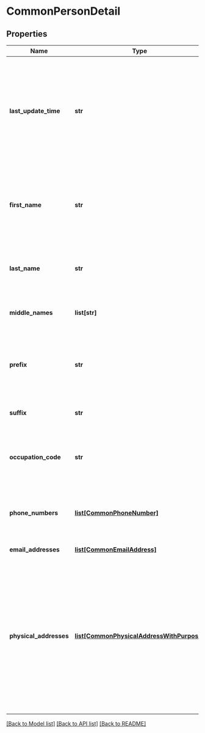 # CommonPersonDetail

## Properties
Name | Type | Description | Notes
------------ | ------------- | ------------- | -------------
**last_update_time** | **str** | The date and time that this record was last updated by the customer.  If no update has occurred then this date should reflect the initial creation date for the data | [optional] 
**first_name** | **str** | For people with single names this field need not be present.  The single name should be in the lastName field | [optional] 
**last_name** | **str** | For people with single names the single name should be in this field | 
**middle_names** | **list[str]** | Field is mandatory but array may be empty | 
**prefix** | **str** | Also known as title or salutation.  The prefix to the name (e.g. Mr, Mrs, Ms, Miss, Sir, etc) | [optional] 
**suffix** | **str** | Used for a trailing suffix to the name (e.g. Jr) | [optional] 
**occupation_code** | **str** | Value is a valid [ANZSCO v1.2](http://www.abs.gov.au/ANZSCO) Standard Occupation classification. | [optional] 
**phone_numbers** | [**list[CommonPhoneNumber]**](CommonPhoneNumber.md) | Array is mandatory but may be empty if no phone numbers are held | 
**email_addresses** | [**list[CommonEmailAddress]**](CommonEmailAddress.md) | May be empty | 
**physical_addresses** | [**list[CommonPhysicalAddressWithPurpose]**](CommonPhysicalAddressWithPurpose.md) | Must contain at least one address. One and only one address may have the purpose of REGISTERED. Zero or one, and no more than one, record may have the purpose of MAIL. If zero then the REGISTERED address is to be used for mail | 

[[Back to Model list]](../README.md#documentation-for-models) [[Back to API list]](../README.md#documentation-for-api-endpoints) [[Back to README]](../README.md)


